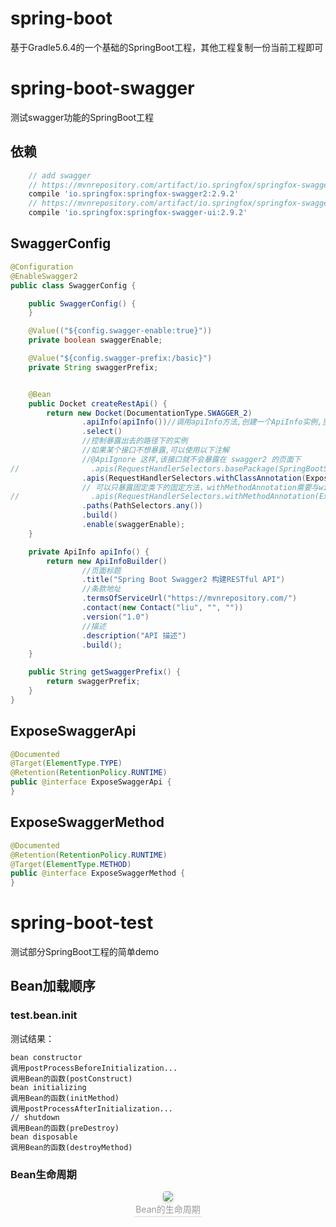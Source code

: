 # spring-boot

基于Gradle5.6.4的一个基础的SpringBoot工程，其他工程复制一份当前工程即可



# spring-boot-swagger

测试swagger功能的SpringBoot工程

## 依赖

```groovy
    // add swagger
    // https://mvnrepository.com/artifact/io.springfox/springfox-swagger2
    compile 'io.springfox:springfox-swagger2:2.9.2'
    // https://mvnrepository.com/artifact/io.springfox/springfox-swagger-ui
    compile 'io.springfox:springfox-swagger-ui:2.9.2'
```



## SwaggerConfig

```java
@Configuration
@EnableSwagger2
public class SwaggerConfig {

    public SwaggerConfig() {
    }

    @Value(("${config.swagger-enable:true}"))
    private boolean swaggerEnable;

    @Value("${config.swagger-prefix:/basic}")
    private String swaggerPrefix;


    @Bean
    public Docket createRestApi() {
        return new Docket(DocumentationType.SWAGGER_2)
                .apiInfo(apiInfo())//调用apiInfo方法,创建一个ApiInfo实例,里面是展示在文档页面信息内容
                .select()
                //控制暴露出去的路径下的实例
                //如果某个接口不想暴露,可以使用以下注解
                //@ApiIgnore 这样,该接口就不会暴露在 swagger2 的页面下
//                .apis(RequestHandlerSelectors.basePackage(SpringBootSwaggerApplication.class.getPackage().getName()))
                .apis(RequestHandlerSelectors.withClassAnnotation(ExposeSwaggerApi.class))
                // 可以只暴露固定类下的固定方法，withMethodAnnotation需要与withClassAnnotation/basePackage共同使用
//                .apis(RequestHandlerSelectors.withMethodAnnotation(ExposeSwaggerMethod.class))
                .paths(PathSelectors.any())
                .build()
                .enable(swaggerEnable);
    }

    private ApiInfo apiInfo() {
        return new ApiInfoBuilder()
                //页面标题
                .title("Spring Boot Swagger2 构建RESTful API")
                //条款地址
                .termsOfServiceUrl("https://mvnrepository.com/")
                .contact(new Contact("liu", "", ""))
                .version("1.0")
                //描述
                .description("API 描述")
                .build();
    }

    public String getSwaggerPrefix() {
        return swaggerPrefix;
    }
}
```

## ExposeSwaggerApi

```java
@Documented
@Target(ElementType.TYPE)
@Retention(RetentionPolicy.RUNTIME)
public @interface ExposeSwaggerApi {
}
```

## ExposeSwaggerMethod

```java
@Documented
@Retention(RetentionPolicy.RUNTIME)
@Target(ElementType.METHOD)
public @interface ExposeSwaggerMethod {
}
```

# spring-boot-test

测试部分SpringBoot工程的简单demo

## Bean加载顺序

### test.bean.init

测试结果：

```
bean constructor
调用postProcessBeforeInitialization...
调用Bean的函数(postConstruct)
bean initializing
调用Bean的函数(initMethod)
调用postProcessAfterInitialization...
// shutdown
调用Bean的函数(preDestroy)
bean disposable
调用Bean的函数(destroyMethod)
```



### Bean生命周期

<center>
<img style="border-radius: 0.3125em;
box-shadow: 0 2px 4px 0 rgba(34,36,38,.12),0 2px 10px 0 rgba(34,36,38,.08);" 
src="https://gitee.com/liu1204/images/raw/master/img/7qDql3.jpg">
<br>
<div style="color:orange; border-bottom: 1px solid #d9d9d9;
display: inline-block;
color: #999;
padding: 2px;">Bean的生命周期</div>
</center>

